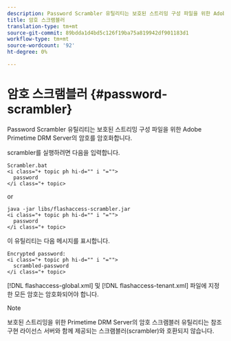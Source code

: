 ```yaml
---
description: Password Scrambler 유틸리티는 보호된 스트리밍 구성 파일을 위한 Adobe Primetime DRM Server의 암호를 암호화합니다.
title: 암호 스크램블러
translation-type: tm+mt
source-git-commit: 89bdda1d4bd5c126f19ba75a819942df901183d1
workflow-type: tm+mt
source-wordcount: '92'
ht-degree: 0%

---
```



# 암호 스크램블러 {#password-scrambler}

Password Scrambler 유틸리티는 보호된 스트리밍 구성 파일을 위한 Adobe Primetime DRM Server의 암호를 암호화합니다.

scrambler를 실행하려면 다음을 입력합니다.

```
Scrambler.bat  
<i class="+ topic ph hi-d="" i "="">
  password 
</i class="+ topic>
```

or

```
java -jar libs/flashaccess-scrambler.jar  
<i class="+ topic ph hi-d="" i "="">
  password  
</i class="+ topic>
```

이 유틸리티는 다음 메시지를 표시합니다.

```
Encrypted password:  
<i class="+ topic ph hi-d="" i "="">
  scrambled-password 
</i class="+ topic>
```

[!DNL flashaccess-global.xml] 및 [!DNL flashaccess-tenant.xml] 파일에 지정한 모든 암호는 암호화되어야 합니다.

>[!NOTE]
>
>보호된 스트리밍을 위한 Primetime DRM Server의 암호 스크램블러 유틸리티는 참조 구현 라이선스 서버와 함께 제공되는 스크램블러(scrambler)와 호환되지 않습니다.